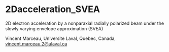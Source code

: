 2Dacceleration_SVEA
===================

2D electron acceleration by a nonparaxial radially polarized beam under the slowly varying envelope approximation (SVEA)

Vincent Marceau,
Universite Laval, Quebec, Canada,
vincent.marceau.2@ulaval.ca
